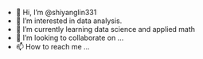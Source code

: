 - 👋 Hi, I’m @shiyanglin331
- 👀 I’m interested in data analysis.
- 🌱 I’m currently learning data science and applied math
- 💞️ I’m looking to collaborate on ...
- 📫 How to reach me ...

<!---
shiyanglin331/shiyanglin331 is a ✨ special ✨ repository because its `README.md` (this file) appears on your GitHub profile.
You can click the Preview link to take a look at your changes.
--->
